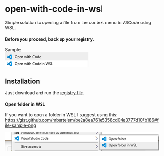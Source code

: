 # open-with-code-in-wsl
Simple solution to opening a file from the context menu in VSCode using WSL.

#### Before you proceed, back up your registry.

Sample:\
![Sample](/sample.png)

## Installation
Just download and run the <a download="OpenWithCodeInWSL.reg" href="/OpenWithCodeInWSL.reg" title="OpenWithCodeInWSL.reg">registry file</a>.

#### Open folder in WSL
If you want to open a folder in WSL I suggest using this:\
https://gist.github.com/mbartelsm/be2a8ea761e5358cd04e3777d107b186#file-sample-png

![Open folder in WSL](/sample2.png)

